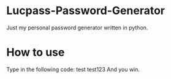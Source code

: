 # Lucpass-Password-Generator
Just my personal password generator written in python.
# How to use
Type in the following code:
  test
  test123
And you win.
